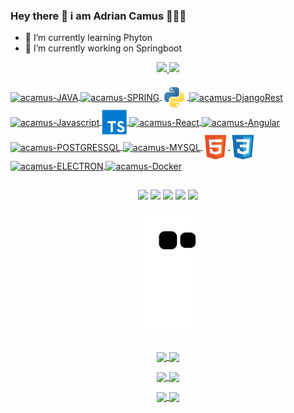 ### Hey there 👋 i am Adrian Camus 👨‍✈️🤙 
- 🌱 I’m currently learning Phyton
- 🔭 I’m currently working on Springboot

<div align="center">
  <a href="https://github.com/acamus79">
  <img height="180em" src="https://github-readme-stats.vercel.app/api?username=acamus79&show_icons=true&theme=cobalt&include_all_commits=true&count_private=true"/>
    
  <img height="180em" src="https://github-readme-stats.vercel.app/api/top-langs/?username=acamus79&layout=compact&langs_count=7&theme=cobalt"/>
</div>
<div style="display: inline_block"><br>
  
  <img align="center" alt="acamus-JAVA" height="40" width="40" src="https://cdn.jsdelivr.net/gh/devicons/devicon/icons/java/java-original.svg">
  <img align="center" alt="acamus-SPRING" height="40" width="40" src="https://cdn.jsdelivr.net/gh/devicons/devicon/icons/spring/spring-original.svg">
  <img align="center" alt="acamus-Python" height="40" width="40" src="https://raw.githubusercontent.com/devicons/devicon/master/icons/python/python-original.svg">
  <img align="center" alt="acamus-DjangoRest" height="70" width="70" src="https://cdn.jsdelivr.net/gh/devicons/devicon@latest/icons/djangorest/djangorest-line.svg" />
  <img align="center" alt="acamus-Javascript" height="40" width="40" src="https://cdn.jsdelivr.net/gh/devicons/devicon@latest/icons/javascript/javascript-original.svg" />
  <img align="center" alt="acamus-Ts" height="40" width="40" src="https://raw.githubusercontent.com/devicons/devicon/master/icons/typescript/typescript-plain.svg">
  <img align="center" alt="acamus-React" height="40" width="40" src="https://cdn.jsdelivr.net/gh/devicons/devicon@latest/icons/react/react-original-wordmark.svg" />
  <img align="center" alt="acamus-Angular" height="40" width="40" src="https://cdn.jsdelivr.net/gh/devicons/devicon/icons/angularjs/angularjs-plain.svg">
  <img align="center" alt="acamus-POSTGRESSQL" height="40" width="40" src="https://cdn.jsdelivr.net/gh/devicons/devicon/icons/postgresql/postgresql-plain-wordmark.svg">
  <img align="center" alt="acamus-MYSQL" height="40" width="40" src="https://cdn.jsdelivr.net/gh/devicons/devicon/icons/mysql/mysql-original.svg">
  <img align="center" alt="acamus-HTML" height="40" width="40" src="https://raw.githubusercontent.com/devicons/devicon/master/icons/html5/html5-original.svg">
  <img align="center" alt="acamus-CSS" height="40" width="40" src="https://raw.githubusercontent.com/devicons/devicon/master/icons/css3/css3-original.svg">
  <img align="center" alt="acamus-ELECTRON" height="40" width="40" src="https://cdn.jsdelivr.net/gh/devicons/devicon/icons/electron/electron-original.svg">
  <img align="center" alt="acamus-Docker" height="40" width="40" src="https://cdn.jsdelivr.net/gh/devicons/devicon@latest/icons/docker/docker-plain-wordmark.svg"/>
</div>
  
  ##
 
<div align="center">
  <a href="https://api.whatsapp.com/send?phone=5492612493357&text=Hola!!" target="_blank"><img src="https://img.shields.io/badge/WhatsApp-25D366?style=for-the-badge&logo=whatsapp&logoColor=white" target="_blank"></a> 
  <a href="https://t.me/adriancamus" target="_blank"><img src="https://img.shields.io/badge/Telegram-2CA5E0?style=for-the-badge&logo=telegram&logoColor=white" target="_blank"></a>  
  <a href="https://www.linkedin.com/in/acamus79/" target="_blank"><img src="https://img.shields.io/badge/-LinkedIn-%230077B5?style=for-the-badge&logo=linkedin&logoColor=white" target="_blank"></a> 
  <a href="https://discord.gg/AmcFQ3Jh" target="_blank"><img src="https://img.shields.io/badge/Discord-7289DA?style=for-the-badge&logo=discord&logoColor=white" target="_blank"></a> 
  <a href = "mailto:adrianedgardocamus@gmail.com"><img src="https://img.shields.io/badge/Gmail-D14836?style=for-the-badge&logo=gmail&logoColor=white" target="_blank"></a>

   
  ![Snake animation](https://github.com/acamus79/acamus79/blob/output/github-contribution-grid-snake.svg)
 
</div>

##
<div align="center">
  <a href="https://github.com/acamus79/PassKeeper">
    <img align="center" src="https://github-readme-stats.vercel.app/api/pin/?username=acamus79&repo=PassKeeper&theme=cobalt" />
  </a>
  <a href="https://github.com/acamus79/AraK">
    <img align="center" src="https://github-readme-stats.vercel.app/api/pin/?username=acamus79&repo=AraK&theme=cobalt" />
  </a>
  <p></p>
  <a href="https://github.com/acamus79/SimplyNotes">
    <img align="center" src="https://github-readme-stats.vercel.app/api/pin/?username=acamus79&repo=SimplyNotes&theme=cobalt" />
  </a>
  <a href="https://github.com/acamus79/StoreChallenge">
    <img align="center" src="https://github-readme-stats.vercel.app/api/pin/?username=acamus79&repo=StoreChallenge&theme=cobalt" />
  </a>
  <p></p>
  <a href="https://github.com/acamus79/puppilots-backend">
    <img align="center" src="https://github-readme-stats.vercel.app/api/pin/?username=acamus79&repo=puppilots-backend&theme=cobalt" />
  </a>
  <a href="https://github.com/acamus79/ONG-SomosMas">
    <img align="center" src="https://github-readme-stats.vercel.app/api/pin/?username=acamus79&repo=ONG-SomosMas&theme=cobalt" />
  </a>
</div>

<!--

https://dev.to/envoy_/150-badges-for-github-pnk
https://github.com/anuraghazra/github-readme-stats/blob/master/docs/readme_es.md
https://devicon.dev/

-->
